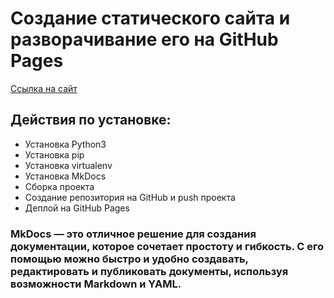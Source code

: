 # Создание статического сайта  и разворачивание его на GitHub Pages

[Ccылка на сайт](https://mery182.github.io/python-mk-docs/)

## Действия по установке:
- Установка Python3
- Установка pip
- Установка virtualenv
- Установка MkDocs
- Сборка проекта
- Создание репозитория на GitHub и push проекта 
- Деплой на GitHub Pages

### MkDocs — это отличное решение для создания документации, которое сочетает простоту и гибкость. С его помощью можно быстро и удобно создавать, редактировать и публиковать документы, используя возможности Markdown и YAML.